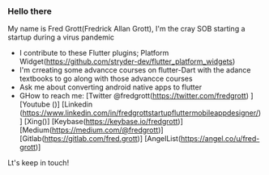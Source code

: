 ### Hello there

My name is Fred Grott(Fredrick Allan Grott), I'm the cray SOB  starting a startup during a virus pandemic

- I contribute to these Flutter plugins; Platform Widget(https://github.com/stryder-dev/flutter_platform_widgets)
- I'm crreating some advancce courses on flutter-Dart with the 
  adance textbooks to go along with those advancce courses
- Ask me about converting android native apps to flutter
- GHow to reach me: [Twitter @fredgrott(https://twitter.com/fredgrott) ] [Youtube ()] [Linkedin (https://www.linkedin.com/in/fredgrottstartupfluttermobileappdesigner/)] 
[Xing()] [Keybase(https://keybase.io/fredgrott)] [Medium(https://medium.com/@fredgrott)][Gitlab(https://gitlab.com/fred.grott)]
[AngelList(https://angel.co/u/fred-grott)]

Lt's keep in touch!
